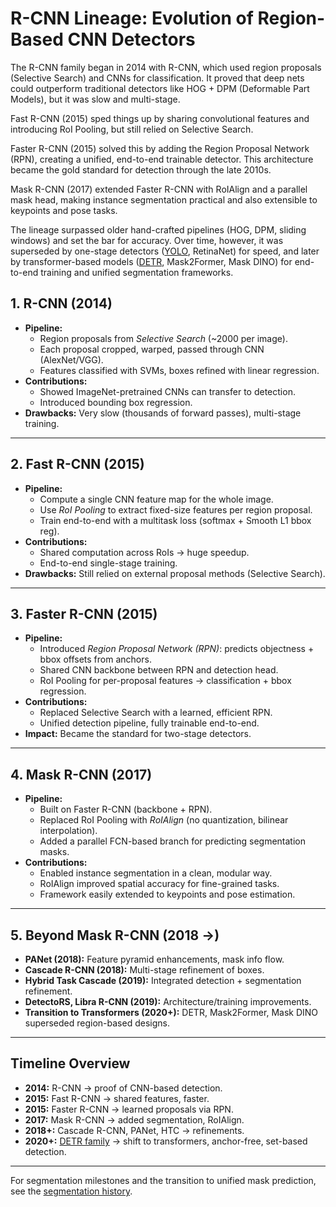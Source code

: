 # R-CNN Lineage: Evolution of Region-Based CNN Detectors

The R-CNN family began in 2014 with R-CNN, which used region proposals (Selective Search) and CNNs for classification. It proved that deep nets could outperform traditional detectors like HOG + DPM (Deformable Part Models), but it was slow and multi-stage.

Fast R-CNN (2015) sped things up by sharing convolutional features and introducing RoI Pooling, but still relied on Selective Search.

Faster R-CNN (2015) solved this by adding the Region Proposal Network (RPN), creating a unified, end-to-end trainable detector. This architecture became the gold standard for detection through the late 2010s.

Mask R-CNN (2017) extended Faster R-CNN with RoIAlign and a parallel mask head, making instance segmentation practical and also extensible to keypoints and pose tasks.

The lineage surpassed older hand-crafted pipelines (HOG, DPM, sliding windows) and set the bar for accuracy. Over time, however, it was superseded by one-stage detectors ([YOLO](YOLO-family.md), RetinaNet) for speed, and later by transformer-based models ([DETR](DETR.md), Mask2Former, Mask DINO) for end-to-end training and unified segmentation frameworks.

## 1. R-CNN (2014)
- **Pipeline:**
  - Region proposals from *Selective Search* (~2000 per image).
  - Each proposal cropped, warped, passed through CNN (AlexNet/VGG).
  - Features classified with SVMs, boxes refined with linear regression.
- **Contributions:**
  - Showed ImageNet-pretrained CNNs can transfer to detection.
  - Introduced bounding box regression.
- **Drawbacks:** Very slow (thousands of forward passes), multi-stage training.

---

## 2. Fast R-CNN (2015)
- **Pipeline:**
  - Compute a single CNN feature map for the whole image.
  - Use *RoI Pooling* to extract fixed-size features per region proposal.
  - Train end-to-end with a multitask loss (softmax + Smooth L1 bbox reg).
- **Contributions:**
  - Shared computation across RoIs → huge speedup.
  - End-to-end single-stage training.
- **Drawbacks:** Still relied on external proposal methods (Selective Search).

---

## 3. Faster R-CNN (2015)
- **Pipeline:**
  - Introduced *Region Proposal Network (RPN)*: predicts objectness + bbox offsets from anchors.
  - Shared CNN backbone between RPN and detection head.
  - RoI Pooling for per-proposal features → classification + bbox regression.
- **Contributions:**
  - Replaced Selective Search with a learned, efficient RPN.
  - Unified detection pipeline, fully trainable end-to-end.
- **Impact:** Became the standard for two-stage detectors.

---

## 4. Mask R-CNN (2017)
- **Pipeline:**
  - Built on Faster R-CNN (backbone + RPN).
  - Replaced RoI Pooling with *RoIAlign* (no quantization, bilinear interpolation).
  - Added a parallel FCN-based branch for predicting segmentation masks.
- **Contributions:**
  - Enabled instance segmentation in a clean, modular way.
  - RoIAlign improved spatial accuracy for fine-grained tasks.
  - Framework easily extended to keypoints and pose estimation.

---

## 5. Beyond Mask R-CNN (2018 →)
- **PANet (2018):** Feature pyramid enhancements, mask info flow.
- **Cascade R-CNN (2018):** Multi-stage refinement of boxes.
- **Hybrid Task Cascade (2019):** Integrated detection + segmentation refinement.
- **DetectoRS, Libra R-CNN (2019):** Architecture/training improvements.
- **Transition to Transformers (2020+):** DETR, Mask2Former, Mask DINO superseded region-based designs.

---

## Timeline Overview
- **2014:** R-CNN → proof of CNN-based detection.
- **2015:** Fast R-CNN → shared features, faster.
- **2015:** Faster R-CNN → learned proposals via RPN.
- **2017:** Mask R-CNN → added segmentation, RoIAlign.
- **2018+:** Cascade R-CNN, PANet, HTC → refinements.
- **2020+:** [DETR family](DETR.md) → shift to transformers, anchor-free, set-based detection.

---

For segmentation milestones and the transition to unified mask prediction, see the [segmentation history](segmentation-dnn-history.md).
